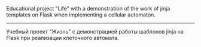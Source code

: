 Educational project "Life" with a demonstration of the work of jinja templates on Flask when implementing a cellular automaton.
___
Учебный проект "Жизнь" с демонстрацией работы шаблонов jinja на Flask при реализации клеточного автомата.
